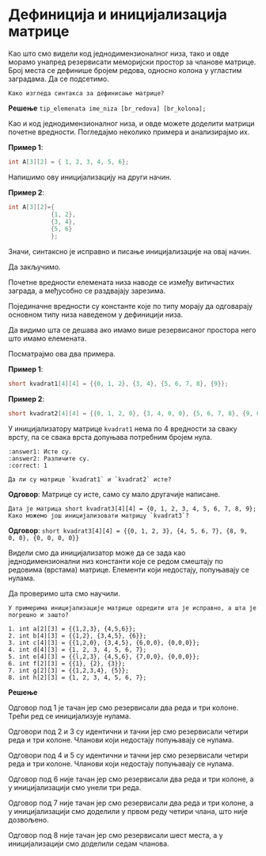 # Дефиниција и иницијализација матрице

Као што смо видели код једнодимензионалног низа, тако и овде морамо унапред
резервисати меморијски простор за чланове матрице. Број места се дефинише
бројем редова, односно колона у угластим заградама. Да се подсетимо.

```{questionnote}
Како изгледа синтакса за дефинисање матрице?
```
**Решење**  `tip_elemenata ime_niza [br_redova] [br_kolona];`

Као и код једнодимензионалног низа, и овде можете доделити матрици почетне
вредности. Погледајмо неколико примера и анализирајмо их.

**Пример 1**:

```c
int A[3][2] = { 1, 2, 3, 4, 5, 6};
```

Напишимо ову иницијализацију на други начин.

**Пример 2**:

```c
int A[3][2]={
            {1, 2},
            {3, 4},
            {5, 6}
            };
```

Значи, синтаксно је исправно и писање иницијализације на овај начин.

Да закључимо.

Почетне вредности елемената низа наводе се између витичастих заграда, а
међусобно се раздвајају зарезима.

Појединачне вредности су константе које по типу морају да одговарају основном
типу низа наведеном у дефиницији низа.

Да видимо шта се дешава ако имамо више резервисаног простора него што имамо
елемената.

Посматрајмо ова два примера.

**Пример 1**:

```c
short kvadrat1[4][4] = {{0, 1, 2}, {3, 4}, {5, 6, 7, 8}, {9}};
```

**Пример 2**:

```c
short kvadrat2[4][4] = {{0, 1, 2, 0}, {3, 4, 0, 0}, {5, 6, 7, 8}, {9, 0, 0, 0}};
```

У иницијализатору матрице `kvadrat1` нема по 4 вредности за сваку врсту, па се
свака врста допуњава потребним бројем нула.

```{mchoice}
:answer1: Исте су.
:answer2: Различите су.
:correct: 1

Да ли су матрице `kvadrat1` и `kvadrat2` исте?
```

**Одговор**: Матрице су исте, само су мало другачије написане.

```{questionnote}
Дата је матрица short kvadrat3[4][4] = {0, 1, 2, 3, 4, 5, 6, 7, 8, 9}; Како можемо још иницијализовати матрицу `kvadrat3`?
```

**Одговор**: `short kvadrat3[4][4] = {{0, 1, 2, 3}, {4, 5, 6, 7}, {8, 9, 0, 0}, {0, 0, 0, 0}}`

Видели смо да иницијализатор може да се зада као једнодимензионални низ
константи које се редом смештају по редовима (врстама) матрице. Елементи који
недостају, попуњавају се нулама.

Да проверимо шта смо научили.

```{questionnote}
У примерима иницијализације матрице одредити шта је исправно, а шта је
погрешно и зашто?
```

```text
1. int a[2][3] = {{1,2,3}, {4,5,6}};
2. int b[4][3] = {{1,2}, {3,4,5}, {6}};
3. int c[4][3] = {{1,2,0}, {3,4,5}, {6,0,0}, {0,0,0}};
4. int d[4][3] = {1, 2, 3, 4, 5, 6, 7};
5. int e[4][3] = {{l,2,3}, {4,5,6}, {7,0,0}, {0,0,0}};
6. int f[2][3] = {{1}, {2}, {3}};
7. int g[2][3] = {{1,2,3,4}, {5}};
8. int h[2][3] = {1, 2, 3, 4, 5, 6, 7};
```
**Решење**

Одговор под 1 је тачан јер смо резервисали два реда и три колоне. Трећи ред се
иницијализује нулама.

Одговори под 2 и 3 су идентични и тачни јер смо резервисали четири реда и три
колоне. Чланови који недостају попуњавају се нулама.

Одговори под 4 и 5 су идентични и тачни јер смо резервисали четири реда и три
колоне. Чланови који недостају попуњавају се нулама.

Одговор под 6 није тачан јер смо резервисали два реда и три колоне, а у
иницијализацији смо унели три реда.

Одговор под 7 није тачан јер смо резервисали два реда и три колоне, а у
иницијализацији смо доделили у првом реду четири члана, што није дозвољено.

Одговор под 8 није тачан јер смо резервисали шест места, а у иницијализацији
смо доделили седам чланова.

